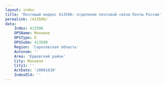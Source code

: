 ```yaml
---
layout: index
title: 'Почтовый индекс 413506: отделение почтовой связи Почты России'
permalink: /413506/
data:
    Index: 413506
    OPSName: Моховое
    OPSType: О
    OPSSubm: 413500
    Region: 'Саратовская область'
    Autonom: ''
    Area: 'Ершовский район'
    City: Моховое
    City1: ''
    ActDate: '20001030'
    IndexOld: ''
---
```

